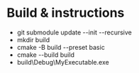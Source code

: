 Build & instructions
==================
- git submodule update --init --recursive
- mkdir build
- cmake -B build --preset basic
- cmake --build build
- build\Debug\MyExecutable.exe